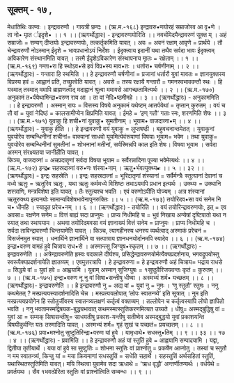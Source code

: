 ## सूक्तम् - १७ , 
मेधातिथिः काण्वः । इन्द्रावरुणौ । गायत्री छन्दः ।
(ऋ.म.-१६८) 
इन्द्रावरु•णयोरहं सम्राजोरव आ वृ•णे ।
ता नो• मृात र्इदृशे•   ।। १ ।। 
(ऋगर्थोद्धारः) - इन्द्रावरुणयोरिति ।। नवर्चमिदमैन्द्रावरुणं सूक्त म् । अहं सम्राजोः  = सम्यग् दीप्तयोः इन्द्रावरुणयोः, तत्कर्तृकमिति यावत् । अवः = अवनं रक्षाम् आवृणे = प्रार्थये । तौ चेन्द्रावरुणौ नोऽस्मान् ईदृशे = भावप्रधानोऽयं निर्देशः । ईदृक्त्वाय इदानीं यथा तथैव सर्वदा भावः ईदृक्त्वम् अविकारेण संस्थानमिति यावत् । तस्मै ईदृशेऽविकारेण संस्थापनाय मृातः = रक्षेताम् ।। १ ।। 
(ऋ.म.-१६९) 
गन्ता•रा हि स्थोऽव•से हवं विप्र•स्य माव•तः ।
धर्तारा• चर्षणीनाम् ।। २ ।।
(ऋगर्थोद्धारः) - गन्तारा हि स्थमिति ।। हे इन्द्रावरुणौ  चर्षणीनां = प्रजानां धर्तारौ युवां मावतः = ज्ञानयुक्तस्य विप्रस्य हवं = आह्वानं प्रति, तच्छ्रुत्वेति यावत् । अवसे = तस्य रक्षायै गन्तारौ = गमनस्वभाववन्तौ स्थः । हि यस्मात् तस्मात् ममापि ब्राह्मणत्वाद् मदाह्वानं श्रुत्वा ममावसे आगच्छतामित्यर्थः ।। २ ।।
(ऋ.म.-१७०) 
अनुकामं त•र्पयेथामिन्द्रा•वरुण राय आ ।
ता वां नेदि•ष्ठमीमहे ।। ३ ।। 
(ऋगर्थोद्धारः) - अनुकाममिति ।। हे इन्द्रावरुणौ । अस्मान्  रायः = वित्तस्य विषये  अनुकामं  यथेष्टम् आतर्पयेथां = तृप्तान् कुरुतम् । वयं च तौ वां = युवां नेदिष्ठं = कालसामीप्येन क्षिप्रमिति यावत् । ईमहे = ‘इण् गतौ’  गताः स्मः, शरणमिति शेषः ।। ३ ।।
(ऋ.म.-१७१) 
युवाकु हि शची•नां युवाकु• सुमतीनाम् ।
भूयाम• वाजदाव्ना•म्  ।। ४ ।।
(ऋगर्थोद्धारः) - युवाकु हीति ।। हे इन्द्रावरुणौ  वयं  युवाकु = लुप्तषष्ठी । बहुवचनान्तमेतत् । युवाकूनां युवयोरेव सम्बन्धिनीनां शचीनां= वाक्यानां साधवो यूयमित्येवंरूपाणां विषयाः भूयाम= भवेम । तथा युवाकु= युवयोरेव सम्बन्धिनीनां सुमतीनां = शोभनानां मतीनां, सर्वस्मिन्नपि काल इति शेषः। विषया भूयाम । सर्वदा अस्मन् संरक्ष्यतया जानीहीति यावत् ।  
किञ्च, वाजदाव्नां = अन्नप्रदातॄणां सर्वदा विषया भूयाम = सर्वैरन्नादिना पूज्या भवेमेत्यर्थः ।। ४ ।। 
(ऋ.म.-१७२)
इन्द्र•ः सहस्रदाव्नां वरु•णः शंस्या•नाम् ।
ऋतु•र्भवत्युक्थ्य•ः   ।। ५ ।। ३२ ।। 
(ऋगर्थोद्धारः) - इन्द्रः सहस्रेति ।। इन्द्रः सहस्रदाव्नां = भूरिदातृणां शंस्यानां = सर्वैर्मन्त्रैः स्तुत्यानां देवानां च मध्ये ऋतुः = ऋतुरिव ऋतुः , यथा ऋतुः कर्ममध्ये विशिष्टः  तथाऽयमपि प्रधान इत्यर्थः । उक्थ्यः = उक्थानि शस्त्राणि, मन्त्रविशेषा इति यावत् । तैः स्तुत्यश्च भवति । एवं वरुणोऽपीति योज्यम् । अत्र शंस्यानां ऋतुरुक्थ्य इत्यनयोः सामान्यविशेषभावेनापुनरुक्तिः ।। ५ ।।
(ऋ.म.-१७३) 
तयोरिदव•सा वयं सनेम  नि च• धीमहि ।
स्यादुत प्ररेच•नम्  ।। ६ ।।
(ऋगर्थोद्धारः) - तयोरिति ।। वयं तयोरिन्द्रावरुणयोः, इत् = एव अवसा= रक्षणेन सनेम = वित्तं बाह्यं सदा प्राप्नुमः । प्राप्य निधीमहि च = भुवं निखाय अन्येषां दृष्टिपातो यथा न स्यात् तथा स्थापयाम । अथवा तयोरिदमवसा वयं ज्ञानाख्यं वित्तं सनेम = प्राप्नुमः । प्राप्य निधीमहि च । सर्वदा ताविन्द्रावरुणौ चिन्तयामेति यावत् । किञ्च, त्यागहीनस्य धनस्य व्यर्थत्वाद् अस्माकं प्ररेचनं  = विसर्जनमुत स्यात् । धनार्थिने ज्ञानार्थिने वा सत्पात्राय ज्ञानधनयोर्दानमपि स्यादेव ।। ६ ।।
(ऋ.म.-१७४)
इन्द्रा•वरुण वामहं हुवे चित्राय राध•से ।
अस्मान्त्सु जिग्युष•स्कृतम् ।। ७ ।। 
(ऋगर्थोद्धारः) - इन्द्रावरुणेति ।। अत्रेन्द्रावरुणेति ह्रस्वः पदकाले दीर्घश्च, प्रसिद्धेन्द्रावरुणयोर्मत्यैक्यप्रदर्शनाय, भगवद्रूपयोस्तु स्वरूपैक्यप्रदर्शनायेति ज्ञातव्यम् । एवमुत्तरत्रापि । हे इन्द्रावरुणा = हे इन्द्रावरुणौ अहं चित्राय= भद्राय राधसे = सिद्धये वां = युवां हवे = आह्वयामि । युवाम् अस्मान् सुजिग्युषः = १सुष्ठुवैरिजयवन्तः  कृतं = कुरुतम् ।। ७ ।।
(ऋ.म.-१७५) 
इन्द्रा•वरुण नू  नु वां सिषा•सन्तीषु धीष्वा ।
अस्मभ्यं शर्म• यच्छतम् ।। ८ ।।
(ऋगर्थोद्धारः)- इन्द्रावरुणेति ।। हे इन्द्रावरुणौ  नु = अद्य वां = युवां नु = नुमः । ‘णु स्तुतौ’ स्तुमः । ननु कथमेतत् ? मस्प्रत्ययस्यादर्शनादिति चेन्न । मस्प्रत्ययलोपात् ‘लोपः स्वातन्त्र्ये’ इति सूत्रात् । नुम इति मस्प्रत्ययप्रयोगेन हि स्तोतुर्जीवस्य स्वातन्त्र्यलक्षणं कर्तृत्वं वक्तव्यम् । तल्लोपेन च कर्तृत्वस्यापि लोपो ज्ञापितो भवति । ननु भवतामस्मद्विषयक-बुद्ध्यभावात् कथमस्मत्स्तुतिकरणमित्यत उच्यते । धीषु= अस्मद्बुद्धिषु वां = युवां आ = सम्यक् सिषासन्तीषु= साधयतीषु प्रकाश-यन्तीषु सतीष्वेव अस्मद्बुद्धयो युवां प्रकाशयन्ति विषयीकुर्वन्ति यतः तस्मादिति यावत् । अस्मभ्यं शर्म= गृहं सुखं च यच्छतं= प्रयच्छतम् ।। ८ ।।
(ऋ.म.-१७६) 
प्रवा•मश्नोतु सुष्टुतिरिन्द्रा•वरुण यां हुवे ।
यामृधाथे• सधस्तु•तिम् ।। ९ ।। ३३ ।। १७ । ४ ।।
(ऋगर्थोद्धारः) - प्रवामिति ।। हे  इन्द्रावरुणौ   अहं यां  स्तुतिं हुवे = आह्वयामि सम्पादयामि । यद्वा, द्वितीया तृतीयार्थे । यया वां हुवे सा सुष्टुतिः = शोभना स्तुतिः वां प्राश्नोतु = प्रकर्षेण आप्नोतु । तस्यां च स्तुतौ न मम स्वातन्त्र्यं,  किन्तु यां = मया क्रियमाणां सधस्तुतिं = सधेति सहार्थे । सहस्तुतिं अर्थसहितां स्तुतिं, यथास्थितस्तुतिमिति यावत्। मयि स्थित्वा युवामेव सदा ऋधाथे = ‘ऋध वृद्धौ’ अन्तर्णीतण्यर्थः । वर्धयेथे = प्रवर्तयथः । सैव १भवत्प्रेरिता स्तुतिः वां प्राश्नोत्विति सम्बन्धः ।। ९ ।।
